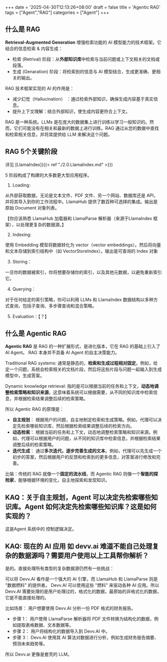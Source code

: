 +++
date = '2025-04-30T12:13:26+08:00'
draft = false
title = 'Agentic RAG'
tags = ["Agent","RAG"]
categories = ["Agent"]
+++


## 什么是 RAG

**Retrieval-Augmented Generation** 增强检索功能的 AI 模型能力的技术框架。它结合的信息检索 & 内容生成：

  - 检索 (Retrival) 阶段：从**外部知识库**中检索与当前问题或上下文相关的文档或段落。
  - 生成 (Genaration) 阶段：将检索到的信息与 AI 模型结合，生成更准确、更相关的输出。

RAG 技术框架实现的 AI 的作用是：

  - 减少幻觉（Hallucination） ：通过检索外部知识，确保生成内容基于真实信息。
  - 提升上下文理解：结合外部知识，使生成内容更符合上下文。

RAG 是一种系统。LLMs 是在庞大的数据集上进行训练以学习一般知识的。然而，它们可能没有在相关和最新的数据上进行训练。RAG 通过从您的数据中查找和检索相关信息，并将其提供给 LLM 来解决这个问题。


## RAG 5个关键阶段

详见 [LlamaIndex]({{< ref "./2.0.LlamaIndex.md" >}})

5 阶段构成了构建的大多数更大型应用程序。

1. Loading: 

从外部获取数据，无论是文本文件、PDF 文件、另一个网站、数据库还是 API，并将其导入到你的工作流程中。LlamaHub 提供了数百种可选择的集成。输出是原始 Document 对象列表。

【你应该熟悉 LlamaHub 加载器和 LlamaParse 解析器（来源于LlamaIndex 框架），以处理更复杂的数据源。】

2. Indexing: 

使用 Embedding 模型将数据转化为 vector（vector embeddings）。然后将向量和文本存储到索引结构中（如 VectorStoreIndex）。输出是可查询的 Index 对象

3. Storing： 

一旦你的数据被索引，你将想要存储你的索引，以及其他元数据，以避免重新索引它。

4. Querying： 

对于任何给定的索引策略，你可以利用 LLMs 和 LlamaIndex 数据结构以多种方式查询，包括子查询、多步骤查询和混合策略。

5. Evaluation：【？】


## 什么是 Agentic RAG

**Agentic RAG** 是 RAG 的一种扩展形式，是进化版本，它在 RAG 的基础上引入了 AI Agent。 RAG 本身并不具备 AI Agent 的自主决策能力。

Traditional RAG systems: 通常是静态的，**检索和生成过程相对固定**。例如，给定一个问题，系统会检索相关的文档片段，然后将这些片段与问题一起输入到生成模型中，生成答案。

Dynamic knowledge retrieval: 指的是可以根据当前的任务和上下文，**动态地调整检索策略和知识来源**。这意味着系统可以根据需要，从不同的知识库中检索信息，并根据检索结果调整后续的检索策略。

所以 Agentic RAG 的原理是：

  - **自主规划**： 根据用户的问题，自主地制定检索和生成策略。例如，代理可以决定先检索哪些知识库，然后根据检索结果调整后续的检索方向。
  - **动态检索**： 根据当前的任务和上下文，动态地调整检索策略和知识来源。例如，代理可以根据用户的问题，从不同的知识库中检索信息，并根据检索结果调整后续的检索策略。
  - **迭代生成**： 通过**多次迭代，逐步完善生成的文本**。例如，代理可以先生成一个初步的答案，然后根据用户的反馈和检索到的更多信息，对答案进行修改和完善。

比喻：传统的 RAG 就像一个**固定的流水线**，而 Agentic RAG 则像一个**智能的探险家**，能够根据环境的变化，自主地探索和发现知识。


## KAQ：关于自主规划，Agent 可以决定先检索哪些知识库。Agent 如何决定先检索哪些知识库？这是如何实现的？

这是Agent 系统中的 控制逻辑决定。


## KAQ: 现在的 AI 应用 如 devv.ai 难道不能自己处理复杂的数据源吗？需要用户使用以上工具帮你解析？

是的。直接处理所有类型的复杂数据源仍然有一些挑战：

可以将 Devv.AI 看作是一个强大的 AI 引擎，而 LlamaHub 和 LlamaParse 则是 "数据燃料" 的提供者。 Devv.AI 可以使用这些 "燃料" 来驱动各种 AI 应用。所以 Devv.AI 需要处理的是用户处理过的，格式化的数据，最原始的非格式化的数据，它是不能直接处理的。

比如场景： 用户想要使用 Devv.AI 分析一份 PDF 格式的财务报告。

  - 步骤 1： 用户使用 LlamaParse 解析器将 PDF 文件转换为结构化的数据，例如提取表格数据、文本数据等。 
  - 步骤 2： 用户将结构化的数据导入到 Devv.AI 中。 
  - 步骤 3： Devv.AI 使用其 AI 算法对数据进行分析，例如生成财务报告摘要、预测未来趋势等。

所以 Devv.ai 更像是套壳的 LLM。

